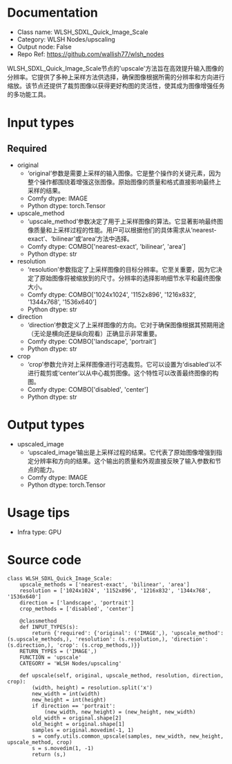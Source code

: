 # Documentation
- Class name: WLSH_SDXL_Quick_Image_Scale
- Category: WLSH Nodes/upscaling
- Output node: False
- Repo Ref: https://github.com/wallish77/wlsh_nodes

WLSH_SDXL_Quick_Image_Scale节点的'upscale'方法旨在高效提升输入图像的分辨率。它提供了多种上采样方法供选择，确保图像根据所需的分辨率和方向进行缩放。该节点还提供了裁剪图像以获得更好构图的灵活性，使其成为图像增强任务的多功能工具。

# Input types
## Required
- original
    - ‘original’参数是需要上采样的输入图像。它是整个操作的关键元素，因为整个操作都围绕着增强这张图像。原始图像的质量和格式直接影响最终上采样的结果。
    - Comfy dtype: IMAGE
    - Python dtype: torch.Tensor
- upscale_method
    - ‘upscale_method’参数决定了用于上采样图像的算法。它显著影响最终图像质量和上采样过程的性能。用户可以根据他们的具体需求从‘nearest-exact’、‘bilinear’或‘area’方法中选择。
    - Comfy dtype: COMBO['nearest-exact', 'bilinear', 'area']
    - Python dtype: str
- resolution
    - ‘resolution’参数指定了上采样图像的目标分辨率。它至关重要，因为它决定了原始图像将被缩放到的尺寸。分辨率的选择影响细节水平和最终图像大小。
    - Comfy dtype: COMBO['1024x1024', '1152x896', '1216x832', '1344x768', '1536x640']
    - Python dtype: str
- direction
    - ‘direction’参数定义了上采样图像的方向。它对于确保图像根据其预期用途（无论是横向还是纵向观看）正确显示非常重要。
    - Comfy dtype: COMBO['landscape', 'portrait']
    - Python dtype: str
- crop
    - ‘crop’参数允许对上采样图像进行可选裁剪。它可以设置为‘disabled’以不进行裁剪或‘center’以从中心裁剪图像。这个特性可以改善最终图像的构图。
    - Comfy dtype: COMBO['disabled', 'center']
    - Python dtype: str

# Output types
- upscaled_image
    - ‘upscaled_image’输出是上采样过程的结果。它代表了原始图像增强到指定分辨率和方向的结果。这个输出的质量和外观直接反映了输入参数和节点的能力。
    - Comfy dtype: IMAGE
    - Python dtype: torch.Tensor

# Usage tips
- Infra type: GPU

# Source code
```
class WLSH_SDXL_Quick_Image_Scale:
    upscale_methods = ['nearest-exact', 'bilinear', 'area']
    resolution = ['1024x1024', '1152x896', '1216x832', '1344x768', '1536x640']
    direction = ['landscape', 'portrait']
    crop_methods = ['disabled', 'center']

    @classmethod
    def INPUT_TYPES(s):
        return {'required': {'original': ('IMAGE',), 'upscale_method': (s.upscale_methods,), 'resolution': (s.resolution,), 'direction': (s.direction,), 'crop': (s.crop_methods,)}}
    RETURN_TYPES = ('IMAGE',)
    FUNCTION = 'upscale'
    CATEGORY = 'WLSH Nodes/upscaling'

    def upscale(self, original, upscale_method, resolution, direction, crop):
        (width, height) = resolution.split('x')
        new_width = int(width)
        new_height = int(height)
        if direction == 'portrait':
            (new_width, new_height) = (new_height, new_width)
        old_width = original.shape[2]
        old_height = original.shape[1]
        samples = original.movedim(-1, 1)
        s = comfy.utils.common_upscale(samples, new_width, new_height, upscale_method, crop)
        s = s.movedim(1, -1)
        return (s,)
```